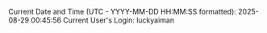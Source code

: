 Current Date and Time (UTC - YYYY-MM-DD HH:MM:SS formatted): 2025-08-29 00:45:56
Current User's Login: luckyaiman
